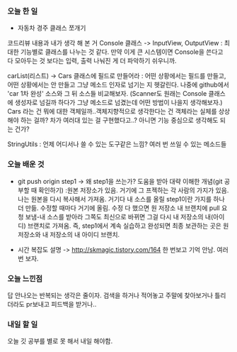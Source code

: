 ### 오늘 한 일
* 자동차 경주 클래스 쪼개기 

코드리뷰 내용과 내가 생각 해 본 거
Console 클래스 -> InputView, OutputView
: 최대한 기능별로 클래스를 나누는 것 같다. 만약 이게 큰 시스템이면 
Console을 쓴다고 다 모아두는 것 보다는 입력, 출력 나눠진 게 더 파악하기
쉬우니까. 

carList(리스트) -> Cars 클래스에 필드로 만들어라
: 어떤 상황에서는 필드를 만들고, 어떤 상황에서는 안 만들고 그냥 메소드 
인자로 넘기는 지 헷갈린다. 나중에 github에서 'car 1차 완성' 소스와 그 뒤 
소스들 비교해보자. 
(Scanner도 원래는 Console 클래스에 생성자로 넘길까 하다가 그냥 메소드로
넘겼는데 어떤 방법이 나을지 생각해보자.) 
Cars 라는 건 뭐에 대한 객체일까..객체지향적으로 생각한다는 건 객체라는
실체를 상상해야 하는 걸까? 차가 여러대 있는 걸 구현했다고..? 아니면 기능
중심으로 생각해도 되는 건가?

StringUtils
: 언제 어디서나 쓸 수 있는 도구같은 느낌? 여러 번 쓰일 수 있는 메소드들

### 오늘 배운 것
* git push origin step1
-> 왜 step1을 쓰는가?
도움을 받아 대략 이해한 개념(git 공부할 때 확인하기) 
:원본 저장소가 있음.
거기에 그 프젝하는 각 사람의 가지가 있음. 
나는 원본을 다시 복사해서 가져옴.
거기다 내 소스를 올릴 step1이란 가지를 하나 더 만듦.
수정할 때마다 거기에 올림. 
수정 다 했으면 원 저장소 내 브랜치에 pull 요청 보냄-내 소스를 받아라 
그쪽도 최신으로 바뀌면 그걸 다시 내 저장소의 내(아이디) 브랜치로 가져옴.
즉, step1에서 계속 실습하고 완성되면 최종 보관하는 곳은 원 저장소와 
내 저장소의 내 아이디 브랜치. 

* 시간 복잡도 설명 -> http://skmagic.tistory.com/164
한 번보고 기억 안남. 여러번 보자. 

### 오늘 느낀점
답 안나오는 반복되는 생각은 줄이자. 검색을 하거나 적어놓고
주말에 찾아보거나 틀리더라도 pr보내고 피드백을 받거나..

### 내일 할 일
오늘 깃 공부를 별로 못 해서 내일 해야함.
